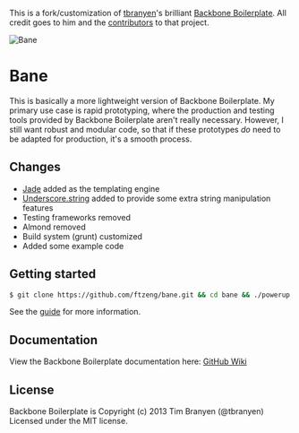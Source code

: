 This is a fork/customization of
[tbranyen](https://github.com/tbranyen)'s brilliant [Backbone
Boilerplate](https://github.com/tbranyen/backbone-boilerplate). All
credit goes to him and the
[contributors](https://github.com/tbranyen/backbone-boilerplate/contributors) to that project.

![Bane](http://supermedes.com/assets/bane.jpg)

Bane
====================

This is basically a more lightweight version of Backbone Boilerplate.
My primary use case is rapid prototyping, where the production and
testing tools provided by Backbone Boilerplate aren't really
necessary. However, I still want robust and modular code, so that if
these prototypes *do* need to be adapted for production, it's a smooth
process.

## Changes ##
* [Jade](http://jade-lang.com/) added as the templating engine
* [Underscore.string](https://github.com/epeli/underscore.string) added
	to provide some extra string manipulation features
* Testing frameworks removed
* Almond removed
* Build system (grunt) customized
* Added some example code


## Getting started ##

``` bash
$ git clone https://github.com/ftzeng/bane.git && cd bane && ./powerup.sh
```

See the [guide](https://github.com/ftzeng/bane/blob/master/guide.md) for more information.

## Documentation ##

View the Backbone Boilerplate documentation here:
[GitHub Wiki](https://github.com/tbranyen/backbone-boilerplate/wiki)

## License ##
Backbone Boilerplate is Copyright (c) 2013 Tim Branyen (@tbranyen)  
Licensed under the MIT license.
